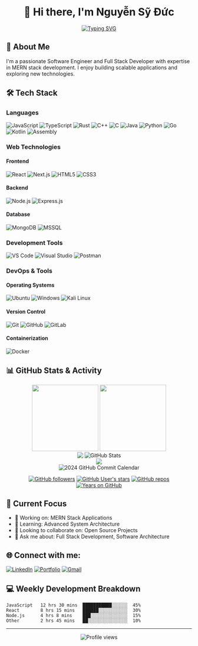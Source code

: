 # <div align="center">👋 Hi there, I'm Nguyễn Sỹ Đức</div>

<div align="center">
  
[![Typing SVG](https://readme-typing-svg.herokuapp.com?font=Fira+Code&pause=1000&width=435&lines=Full+Stack+Developer;MERN+Stack+Specialist;Software+Engineer)](https://git.io/typing-svg)

</div>

## 💫 About Me
I'm a passionate Software Engineer and Full Stack Developer with expertise in MERN stack development. I enjoy building scalable applications and exploring new technologies.

## 🛠 Tech Stack

### Languages
<div>
  <img src="https://img.shields.io/badge/JavaScript-F7DF1E?style=for-the-badge&logo=javascript&logoColor=black" alt="JavaScript"/>
  <img src="https://img.shields.io/badge/TypeScript-3178C6?style=for-the-badge&logo=typescript&logoColor=white" alt="TypeScript"/>
  <img src="https://img.shields.io/badge/Rust-000000?style=for-the-badge&logo=rust&logoColor=white" alt="Rust"/>
  <img src="https://img.shields.io/badge/C++-00599C?style=for-the-badge&logo=c%2B%2B&logoColor=white" alt="C++"/>
  <img src="https://img.shields.io/badge/C-A8B9CC?style=for-the-badge&logo=c&logoColor=black" alt="C"/>
  <img src="https://img.shields.io/badge/Java-ED8B00?style=for-the-badge&logo=openjdk&logoColor=white" alt="Java"/>
  <img src="https://img.shields.io/badge/Python-3776AB?style=for-the-badge&logo=python&logoColor=white" alt="Python"/>
  <img src="https://img.shields.io/badge/Go-00ADD8?style=for-the-badge&logo=go&logoColor=white" alt="Go"/>
  <img src="https://img.shields.io/badge/Kotlin-3B5C9A?style=for-the-badge&logo=kotlin&logoColor=white" alt="Kotlin"/>
  <img src="https://img.shields.io/badge/Assembly-545454?style=for-the-badge&logo=assembly&logoColor=white" alt="Assembly"/>
</div>

### Web Technologies
#### Frontend
<div>
  <img src="https://img.shields.io/badge/React-20232A?style=for-the-badge&logo=react&logoColor=61DAFB" alt="React"/>
  <img src="https://img.shields.io/badge/Next.js-000000?style=for-the-badge&logo=next.js&logoColor=white" alt="Next.js"/>
  <img src="https://img.shields.io/badge/HTML5-E34F26?style=for-the-badge&logo=html5&logoColor=white" alt="HTML5"/>
  <img src="https://img.shields.io/badge/CSS3-1572B6?style=for-the-badge&logo=css3&logoColor=white" alt="CSS3"/>
</div>

#### Backend
<div>
  <img src="https://img.shields.io/badge/Node.js-339933?style=for-the-badge&logo=node.js&logoColor=white" alt="Node.js"/>
  <img src="https://img.shields.io/badge/Express.js-000000?style=for-the-badge&logo=express&logoColor=white" alt="Express.js"/>
</div>

#### Database
<div>
  <img src="https://img.shields.io/badge/MongoDB-47A248?style=for-the-badge&logo=mongodb&logoColor=white" alt="MongoDB"/>
  <img src="https://img.shields.io/badge/Microsoft_SQL_Server-CC2927?style=for-the-badge&logo=microsoft-sql-server&logoColor=white" alt="MSSQL"/>
</div>

### Development Tools
<div>
  <img src="https://img.shields.io/badge/Visual_Studio_Code-007ACC?style=for-the-badge&logo=visual-studio-code&logoColor=white" alt="VS Code"/>
  <img src="https://img.shields.io/badge/Visual_Studio-5C2D91?style=for-the-badge&logo=visual-studio&logoColor=white" alt="Visual Studio"/>
  <img src="https://img.shields.io/badge/Postman-FF6C37?style=for-the-badge&logo=postman&logoColor=white" alt="Postman"/>
</div>

### DevOps & Tools
#### Operating Systems
<div>
  <img src="https://img.shields.io/badge/Ubuntu-E95420?style=for-the-badge&logo=ubuntu&logoColor=white" alt="Ubuntu"/>
  <img src="https://img.shields.io/badge/Windows-0078D6?style=for-the-badge&logo=windows&logoColor=white" alt="Windows"/>
  <img src="https://img.shields.io/badge/Kali_Linux-557C94?style=for-the-badge&logo=kali-linux&logoColor=white" alt="Kali Linux"/>
</div>

#### Version Control
<div>
  <img src="https://img.shields.io/badge/Git-F05032?style=for-the-badge&logo=git&logoColor=white" alt="Git"/>
  <img src="https://img.shields.io/badge/GitHub-181717?style=for-the-badge&logo=github&logoColor=white" alt="GitHub"/>
  <img src="https://img.shields.io/badge/GitLab-FCA121?style=for-the-badge&logo=gitlab&logoColor=white" alt="GitLab"/>
</div>
</div>

#### Containerization
<div>
  <img src="https://img.shields.io/badge/Docker-2496ED?style=for-the-badge&logo=docker&logoColor=white" alt="Docker"/>
</div>

## 📊 GitHub Stats & Activity

<!-- GitHub Streak Stats -->
<div align="center">
  <img height="180em" src="https://github-readme-streak-stats.herokuapp.com/?user=ducnvidiak&theme=radical&hide_border=true" style="display: inline-block;"/>
  <a href="https://github.com/ducnvidiak/github-readme-stats">
    <img height="180em" src="https://github-readme-stats.vercel.app/api/top-langs/?username=ducnvidiak&layout=compact&theme=radical&hide_border=true" style="display: inline-block;"/>
  </a>
</div>

<div align="center">
  <!-- Trophies -->
  <img style="display: inline-block; vertical-align: top;" src="https://github-profile-trophy.vercel.app/?username=ducnvidiak&theme=radical&no-frame=true&no-bg=false&margin-w=4&row=2&column=3"/>
  <!-- GitHub Stats -->
  <a href="https://github.com/ducnvidiak/github-readme-stats">
    <img style="display: inline-block; vertical-align: top;" src="https://github-readme-stats.vercel.app/api?username=ducnvidiak&show_icons=true&include_all_commits=true&theme=radical&hide_border=true" alt="GitHub Stats"/>
  </a>
</div>

<div align="center">
  <img src="https://komarev.com/ghpvc/?username=ducnvidiak&label=Profile%20Views&color=blueviolet&style=flat"/>
</div>

<!-- Commit Calendar -->
<div align="center">
  <img src="https://ghchart.rshah.org/ducnvidiak" alt="2024 GitHub Commit Calendar" />
</div>

<!-- Additional Stats -->
<div align="center">
  
[![GitHub followers](https://img.shields.io/github/followers/ducnvidiak?style=social)](https://github.com/ducnvidiak)
[![GitHub User's stars](https://img.shields.io/github/stars/ducnvidiak?style=social)](https://github.com/ducnvidiak)
[![GitHub repos](https://badges.pufler.dev/repos/ducnvidiak)](https://github.com/ducnvidiak)
[![Years on GitHub](https://badges.pufler.dev/years/ducnvidiak)](https://github.com/ducnvidiak)

</div>

## 🎯 Current Focus
- 🔭 Working on: MERN Stack Applications
- 🌱 Learning: Advanced System Architecture
- 👯 Looking to collaborate on: Open Source Projects
- 💬 Ask me about: Full Stack Development, Software Architecture

## 🌐 Connect with me:
[![LinkedIn](https://img.shields.io/badge/LinkedIn-%230077B5.svg?logo=linkedin&logoColor=white)](https://linkedin.com/in/ducnvidiak)
[![Portfolio](https://img.shields.io/badge/Portfolio-%23000000.svg?logo=firefox&logoColor=#FF7139)](https://YourPortfolio.com)
[![Gmail](https://img.shields.io/badge/Gmail-%23EA4335.svg?logo=gmail&logoColor=white)](mailto:ducnivival@gmail.com)

## 💻 Weekly Development Breakdown
```text
JavaScript   12 hrs 30 mins  ███████████░░░░░░  45%
React        8 hrs 15 mins   ██████░░░░░░░░░░░  30%
Node.js      4 hrs 8 mins    ███░░░░░░░░░░░░░░  15%
Other        2 hrs 45 mins   ██░░░░░░░░░░░░░░░  10%
```

---
<div align="center">
  
![Profile views](https://komarev.com/ghpvc/?username=ducnvidiak&color=blueviolet)

</div>
